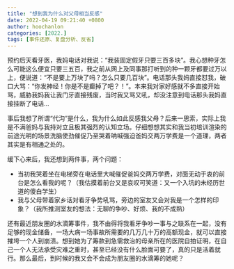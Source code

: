 ```yaml
---
title: "想到我为什么对父母相当反感"
date: 2022-04-19 09:21:40 +0800
author: hoochanlon
categories: [2022.]
tags: [事件还原、复盘分析、反省]
---
```


预约后天看牙医，我妈电话对我说：“我装固定假牙只要三百多块”。我心想种牙怎么可能这么便宜只要三五百，我之前从网上及同事那打听到的种一颗牙都要过万以上，便说道：“不是要上万块了吗？怎么只要几百块”。电话那头我妈直接怼我，破口大骂：“你发神经！你是不是癫掉了吧？！”。本来我对家好感就不多直接开始骂，威胁我妈我让我门牙直接残废，当时我又骂又吼，却没注意到电话那头我妈直接挂断了电话…

事后我想了所谓“代沟”是什么，我为什么如此反感我父母？后来一思索，实际上我是不满爸妈与我持对立且极其强烈的认知立场。仔细想想其实和我当初培训渲染的前途光明的场景洗脑使劲催促乃至哭着呐喊强迫爸妈交两万学费是一个道理，两者其实是有相通之处的。

缓下心来后，我还想到两件事，两个问题：

* 当初我哭着坐在电梯旁在电话里大喊催促爸妈交两万学费，对面无动于衷的前台是怎么看我的呢？（我估摸着前台又是哀叹可笑道：又一个入坑的未经历世道的傻白学生）
* 我与父母带着家乡话对看牙争势吼骂，旁边的室友又会对我是一个怎样的印象？（我所推测室友的想法：无聊的争吵、好烦、我的不成熟）

还有最近朋友圈的水滴筹事件，我不由得将我看牙争吵一事与之联系在一起，没有足够的现金储备，一场大病一场事故所需要的几万几十万的高额现金，就可以直接摧垮一个人到崩溃。想到她为了筹款到急需救治的母亲所在的医院自拍证明，在自己一个人无法承受灾难之重时，甚至已经没有什么脸面可要了，真的只是活着就行。那么最后，到时候的我又会不会成为朋友圈的水滴筹的她呢？

